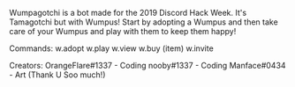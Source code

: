Wumpagotchi is a bot made for the 2019 Discord Hack Week. It's Tamagotchi but with Wumpus! Start by adopting a Wumpus and then take care of your Wumpus and play with them to keep them happy!

Commands:
  w.adopt <Wumpus Name>
  w.play
  w.view
  w.buy (item)
  w.invite

Creators:
  OrangeFlare#1337 - Coding
  nooby#1337 - Coding
  Manface#0434 - Art (Thank U Soo much!)
